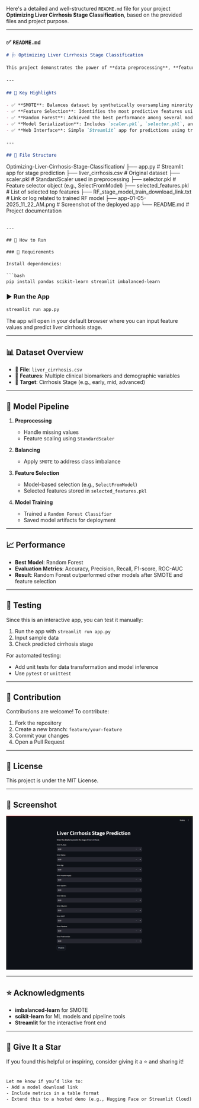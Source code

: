 Here's a detailed and well-structured `README.md` file for your project **Optimizing Liver Cirrhosis Stage Classification**, based on the provided files and project purpose.

---

### ✅ `README.md`

```markdown
# 🩺 Optimizing Liver Cirrhosis Stage Classification

This project demonstrates the power of **data preprocessing**, **feature selection**, and **model optimization** in classifying stages of **liver cirrhosis**. It includes a machine learning pipeline that uses **SMOTE for class imbalance**, **Random Forest for classification**, and model **interpretability tools** for clinical insights.

---

## 📌 Key Highlights

- ✅ **SMOTE**: Balances dataset by synthetically oversampling minority classes
- ✅ **Feature Selection**: Identifies the most predictive features using model-based and statistical techniques
- ✅ **Random Forest**: Achieved the best performance among several models
- ✅ **Model Serialization**: Includes `scaler.pkl`, `selector.pkl`, and `selected_features.pkl` for easy deployment
- ✅ **Web Interface**: Simple `Streamlit` app for predictions using trained model

---

## 📁 File Structure

```

Optimizing-Liver-Cirrhosis-Stage-Classification/
├── app.py                          # Streamlit app for stage prediction
├── liver\_cirrhosis.csv             # Original dataset
├── scaler.pkl                      # StandardScaler used in preprocessing
├── selector.pkl                    # Feature selector object (e.g., SelectFromModel)
├── selected\_features.pkl           # List of selected top features
├── RF\_stage\_model\_train\_download\_link.txt  # Link or log related to trained RF model
├── app-01-05-2025\_11\_22\_AM.png     # Screenshot of the deployed app
└── README.md                       # Project documentation

````

---

## 🚀 How to Run

### 🔧 Requirements

Install dependencies:

```bash
pip install pandas scikit-learn streamlit imbalanced-learn
````

### ▶️ Run the App

```bash
streamlit run app.py
```

The app will open in your default browser where you can input feature values and predict liver cirrhosis stage.

---

## 📊 Dataset Overview

* 📄 **File**: `liver_cirrhosis.csv`
* 🧬 **Features**: Multiple clinical biomarkers and demographic variables
* 🎯 **Target**: Cirrhosis Stage (e.g., early, mid, advanced)

---

## 🧠 Model Pipeline

1. **Preprocessing**

   * Handle missing values
   * Feature scaling using `StandardScaler`

2. **Balancing**

   * Apply `SMOTE` to address class imbalance

3. **Feature Selection**

   * Model-based selection (e.g., `SelectFromModel`)
   * Selected features stored in `selected_features.pkl`

4. **Model Training**

   * Trained a `Random Forest Classifier`
   * Saved model artifacts for deployment

---

## 📈 Performance

* **Best Model**: Random Forest
* **Evaluation Metrics**: Accuracy, Precision, Recall, F1-score, ROC-AUC
* **Result**: Random Forest outperformed other models after SMOTE and feature selection

---

## 🧪 Testing

Since this is an interactive app, you can test it manually:

1. Run the app with `streamlit run app.py`
2. Input sample data
3. Check predicted cirrhosis stage

For automated testing:

* Add unit tests for data transformation and model inference
* Use `pytest` or `unittest`

---

## 🤝 Contribution

Contributions are welcome! To contribute:

1. Fork the repository
2. Create a new branch: `feature/your-feature`
3. Commit your changes
4. Open a Pull Request

---

## 📜 License

This project is under the MIT License.

---

## 📸 Screenshot

![web Screenshot](app-01-05-2025_11_22_AM.png)

---

## ⭐ Acknowledgments

* **imbalanced-learn** for SMOTE
* **scikit-learn** for ML models and pipeline tools
* **Streamlit** for the interactive front end

---

## 🌟 Give It a Star

If you found this helpful or inspiring, consider giving it a ⭐ and sharing it!

```

Let me know if you’d like to:
- Add a model download link
- Include metrics in a table format
- Extend this to a hosted demo (e.g., Hugging Face or Streamlit Cloud)
```
